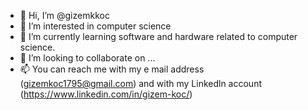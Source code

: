 - 👋 Hi, I’m @gizemkkoc
- 👀 I’m interested in computer science
- 🌱 I’m currently learning software and hardware related to computer science.
- 💞️ I’m looking to collaborate on ...
- 📫 You can reach me with my e mail address (gizemkoc1795@gmail.com) and with my Linkedln account (https://www.linkedin.com/in/gizem-koc/)

<!---
gizemkkoc/gizemkkoc is a ✨ special ✨ repository because its `README.md` (this file) appears on your GitHub profile.
You can click the Preview link to take a look at your changes.
--->
